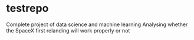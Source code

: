 # testrepo
Complete project of data science and machine learning 
Analysing whether the SpaceX first relanding will work properly or not
